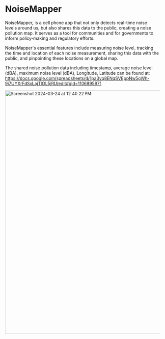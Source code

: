 # NoiseMapper

NoiseMapper, is a cell phone app that not only detects real-time noise levels around us, but also shares this data to the public, creating a noise pollution map. It serves as a tool for communities and for governments to inform policy-making and regulatory efforts. 

NoiseMapper's essential features include measuring noise level, tracking the time and location of each noise measurement, sharing this data with the public, and pinpointing these locations on a global map.


The shared noise pollution data including timestamp, average noise level (dBA), maximum noise level (dBA), Longitude, Latitude can be found at: https://docs.google.com/spreadsheets/d/1pa3vq8ENqSVEppNw5gWh-9i7UYXrFdSxLajTlOL5jRU/edit#gid=1106895971 



<img width="793" alt="Screenshot 2024-03-24 at 12 40 22 PM" src="https://github.com/adotdong29/NoiseMapper/assets/118746356/a1606718-2b01-4077-918f-78d953f98115">
